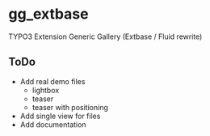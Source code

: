 gg_extbase
==========

TYPO3 Extension Generic Gallery (Extbase / Fluid rewrite)


ToDo
----

* Add real demo files
	* lightbox
	* teaser
	* teaser with positioning
* Add single view for files
* Add documentation